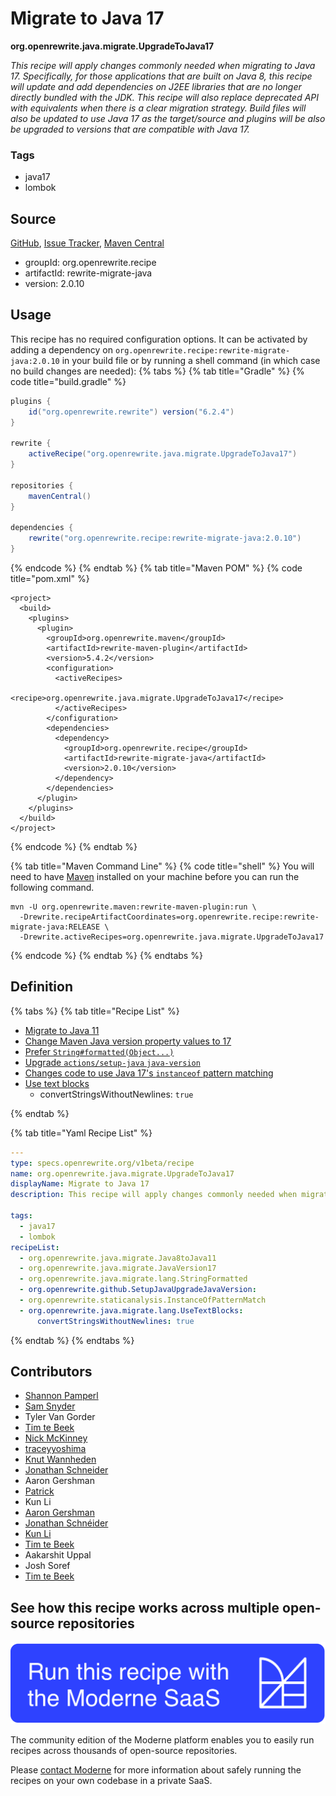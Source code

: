 # Migrate to Java 17

**org.openrewrite.java.migrate.UpgradeToJava17**

_This recipe will apply changes commonly needed when migrating to Java 17. Specifically, for those applications that are built on Java 8, this recipe will update and add dependencies on J2EE libraries that are no longer directly bundled with the JDK. This recipe will also replace deprecated API with equivalents when there is a clear migration strategy. Build files will also be updated to use Java 17 as the target/source and plugins will be also be upgraded to versions that are compatible with Java 17._

### Tags

* java17
* lombok

## Source

[GitHub](https://github.com/openrewrite/rewrite-migrate-java/blob/main/src/main/resources/META-INF/rewrite/java-version-17.yml), [Issue Tracker](https://github.com/openrewrite/rewrite-migrate-java/issues), [Maven Central](https://central.sonatype.com/artifact/org.openrewrite.recipe/rewrite-migrate-java/2.0.10/jar)

* groupId: org.openrewrite.recipe
* artifactId: rewrite-migrate-java
* version: 2.0.10


## Usage

This recipe has no required configuration options. It can be activated by adding a dependency on `org.openrewrite.recipe:rewrite-migrate-java:2.0.10` in your build file or by running a shell command (in which case no build changes are needed): 
{% tabs %}
{% tab title="Gradle" %}
{% code title="build.gradle" %}
```groovy
plugins {
    id("org.openrewrite.rewrite") version("6.2.4")
}

rewrite {
    activeRecipe("org.openrewrite.java.migrate.UpgradeToJava17")
}

repositories {
    mavenCentral()
}

dependencies {
    rewrite("org.openrewrite.recipe:rewrite-migrate-java:2.0.10")
}
```
{% endcode %}
{% endtab %}
{% tab title="Maven POM" %}
{% code title="pom.xml" %}
```markup
<project>
  <build>
    <plugins>
      <plugin>
        <groupId>org.openrewrite.maven</groupId>
        <artifactId>rewrite-maven-plugin</artifactId>
        <version>5.4.2</version>
        <configuration>
          <activeRecipes>
            <recipe>org.openrewrite.java.migrate.UpgradeToJava17</recipe>
          </activeRecipes>
        </configuration>
        <dependencies>
          <dependency>
            <groupId>org.openrewrite.recipe</groupId>
            <artifactId>rewrite-migrate-java</artifactId>
            <version>2.0.10</version>
          </dependency>
        </dependencies>
      </plugin>
    </plugins>
  </build>
</project>
```
{% endcode %}
{% endtab %}

{% tab title="Maven Command Line" %}
{% code title="shell" %}
You will need to have [Maven](https://maven.apache.org/download.cgi) installed on your machine before you can run the following command.

```shell
mvn -U org.openrewrite.maven:rewrite-maven-plugin:run \
  -Drewrite.recipeArtifactCoordinates=org.openrewrite.recipe:rewrite-migrate-java:RELEASE \
  -Drewrite.activeRecipes=org.openrewrite.java.migrate.UpgradeToJava17
```
{% endcode %}
{% endtab %}
{% endtabs %}

## Definition

{% tabs %}
{% tab title="Recipe List" %}
* [Migrate to Java 11](../../java/migrate/java8tojava11.md)
* [Change Maven Java version property values to 17](../../java/migrate/javaversion17.md)
* [Prefer `String#formatted(Object...)`](../../java/migrate/lang/stringformatted.md)
* [Upgrade `actions/setup-java` `java-version`](../../github/setupjavaupgradejavaversion.md)
* [Changes code to use Java 17's `instanceof` pattern matching](../../staticanalysis/instanceofpatternmatch.md)
* [Use text blocks](../../java/migrate/lang/usetextblocks.md)
  * convertStringsWithoutNewlines: `true`

{% endtab %}

{% tab title="Yaml Recipe List" %}
```yaml
---
type: specs.openrewrite.org/v1beta/recipe
name: org.openrewrite.java.migrate.UpgradeToJava17
displayName: Migrate to Java 17
description: This recipe will apply changes commonly needed when migrating to Java 17. Specifically, for those applications that are built on Java 8, this recipe will update and add dependencies on J2EE libraries that are no longer directly bundled with the JDK. This recipe will also replace deprecated API with equivalents when there is a clear migration strategy. Build files will also be updated to use Java 17 as the target/source and plugins will be also be upgraded to versions that are compatible with Java 17.

tags:
  - java17
  - lombok
recipeList:
  - org.openrewrite.java.migrate.Java8toJava11
  - org.openrewrite.java.migrate.JavaVersion17
  - org.openrewrite.java.migrate.lang.StringFormatted
  - org.openrewrite.github.SetupJavaUpgradeJavaVersion:
  - org.openrewrite.staticanalysis.InstanceOfPatternMatch
  - org.openrewrite.java.migrate.lang.UseTextBlocks:
      convertStringsWithoutNewlines: true

```
{% endtab %}
{% endtabs %}

## Contributors
* [Shannon Pamperl](mailto:shanman190@gmail.com)
* [Sam Snyder](mailto:sam@moderne.io)
* Tyler Van Gorder
* [Tim te Beek](mailto:tim.te.beek@jdriven.com)
* [Nick McKinney](mailto:mckinneynicholas@gmail.com)
* [traceyyoshima](mailto:tracey.yoshima@gmail.com)
* [Knut Wannheden](mailto:knut@moderne.io)
* [Jonathan Schneider](mailto:jkschneider@gmail.com)
* Aaron Gershman
* [Patrick](mailto:patway99@gmail.com)
* Kun Li
* [Aaron Gershman](mailto:aegershman@gmail.com)
* [Jonathan Schnéider](mailto:jkschneider@gmail.com)
* [Kun Li](mailto:kun@moderne.io)
* [Tim te Beek](mailto:tim@moderne.io)
* Aakarshit Uppal
* Josh Soref
* [Tim te Beek](mailto:timtebeek@gmail.com)


## See how this recipe works across multiple open-source repositories

[![Moderne Link Image](/.gitbook/assets/ModerneRecipeButton.png)](https://app.moderne.io/recipes/org.openrewrite.java.migrate.UpgradeToJava17)

The community edition of the Moderne platform enables you to easily run recipes across thousands of open-source repositories.

Please [contact Moderne](https://moderne.io/product) for more information about safely running the recipes on your own codebase in a private SaaS.
